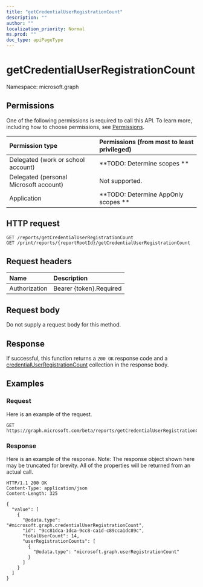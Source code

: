 ```yaml
---
title: "getCredentialUserRegistrationCount"
description: ""
author: ""
localization_priority: Normal
ms.prod: ""
doc_type: apiPageType
---
```


# getCredentialUserRegistrationCount

Namespace: microsoft.graph



## Permissions
One of the following permissions is required to call this API. To learn more, including how to choose permissions, see [Permissions](/concepts/permissions-reference.md).

|Permission type|Permissions (from most to least privileged)|
|:---|:---|
|Delegated (work or school account)|**TODO: Determine scopes **|
|Delegated (personal Microsoft account)|Not supported.|
|Application|**TODO: Determine AppOnly scopes **|

## HTTP request
<!-- {
  "blockType": "ignored"
}
-->
``` http
GET /reports/getCredentialUserRegistrationCount
GET /print/reports/{reportRootId}/getCredentialUserRegistrationCount
```

## Request headers
|Name|Description|
|:---|:---|
|Authorization|Bearer {token}.Required|

## Request body
Do not supply a request body for this method.

## Response
If successful, this function returns a `200 OK` response code and a [credentialUserRegistrationCount](../resources/credentialuserregistrationcount.md) collection in the response body.

## Examples

### Request
Here is an example of the request.
<!-- {
  "blockType": "request",
  "name": "reportroot_getcredentialuserregistrationcount"
}
-->
``` http
GET https://graph.microsoft.com/beta/reports/getCredentialUserRegistrationCount
```

### Response
Here is an example of the response. Note: The response object shown here may be truncated for brevity. All of the properties will be returned from an actual call.
<!-- {
  "blockType": "response",
  "truncated": true,
  "@odata.type": "collection(microsoft.graph.credentialuserregistrationcount)"
}
-->
``` http
HTTP/1.1 200 OK
Content-Type: application/json
Content-Length: 325

{
  "value": [
    {
      "@odata.type": "#microsoft.graph.credentialUserRegistrationCount",
      "id": "9cc81dca-1dca-9cc8-ca1d-c89cca1dc89c",
      "totalUserCount": 14,
      "userRegistrationCounts": [
        {
          "@odata.type": "microsoft.graph.userRegistrationCount"
        }
      ]
    }
  ]
}
```

